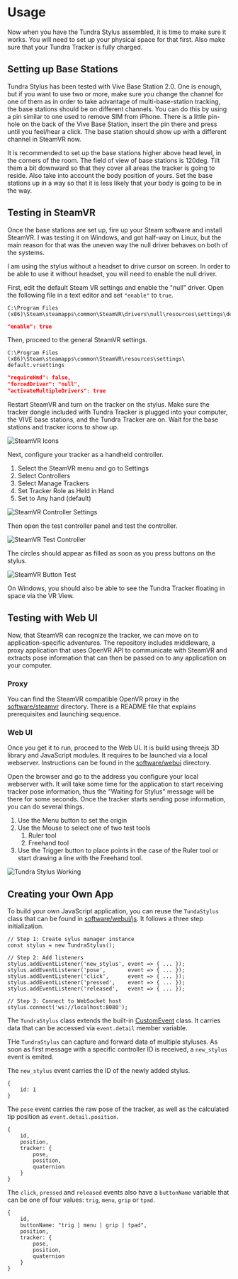 # Usage

Now when you have the Tundra Stylus assembled, it is time to make sure it works. You will need to set up your physical space for that first. Also make sure that your Tundra Tracker is fully charged.

## Setting up Base Stations

Tundra Stylus has been tested with Vive Base Station 2.0. One is enough, but if you want to use two or more, make sure you change the channel for one of them as in order to take advantage of multi-base-station tracking, the base stations should be on different channels. You can do this by using a pin similar to one used to remove SIM from iPhone. There is a little pin-hole on the back of the Vive Base Station, insert the pin there and press until you feel/hear a click. The base station should show up with a different channel in SteamVR now.

It is recommended to set up the base stations higher above head level, in the corners of the room. The field of view of base stations is 120deg. Tilt them a bit downward so that they cover all areas the tracker is going to reside. Also take into account the body position of yours. Set the base stations up in a way so that it is less likely that your body is going to be in the way.

## Testing in SteamVR

Once the base stations are set up, fire up your Steam software and install SteamVR. I was testing it on Windows, and got half-way on Linux, but the main reason for that was the uneven way the null driver behaves on both of the systems. 

I am using the stylus without a headset to drive cursor on screen. In order to be able to use it without headset, you will need to enable the null driver.

First, edit the default Steam VR settings and enable the "null" driver. Open the following file in a text editor and set `"enable"` to `true`.

```
C:\Program Files (x86)\Steam\steamapps\common\SteamVR\drivers\null\resources\settings\default.vrsettings
```

```json
"enable": true
```

Then, proceed to the general SteamVR settings.

```
C:\Program Files (x86)\Steam\steamapps\common\SteamVR\resources\settings\      
default.vrsettings
```

```json
"requireHmd": false,
"forcedDriver": "null",    
"activateMultipleDrivers": true
```

Restart SteamVR and turn on the tracker on the stylus. Make sure the tracker dongle included with Tundra Tracker is plugged into your computer, the VIVE base stations, and the Tundra Tracker are on. Wait for the base stations and tracker icons to show up. 

![SteamVR Icons](../media/steamvr_icons.jpg)

Next, configure your tracker as a handheld controller.

1. Select the SteamVR menu and go to Settings
2. Select Controllers
3. Select Manage Trackers
4. Set Tracker Role as Held in Hand
5. Set to Any hand (default)

![SteamVR Controller Settings](../media/steamvr_controller.jpg)

Then open the test controller panel and test the controller.

![SteamVR Test Controller](../media/steamvr_controller_test.jpg)

The circles should appear as filled as soon as you press buttons on the stylus.

![SteamVR Button Test](../media/steamvr_button_test.gif)

On Windows, you should also be able to see the Tundra Tracker floating in space via the VR View.

## Testing with Web UI

Now, that SteamVR can recognize the tracker, we can move on to application-specific adventures. The repository includes middleware, a proxy application that uses OpenVR API to communicate with SteamVR and extracts pose information that can then be passed on to any application on your computer. 

### Proxy

You can find the SteamVR compatible OpenVR proxy in the [software/steamvr](../software/steamvr/) directory. There is a README file that explains prerequisites and launching sequence. 

### Web UI

Once you get it to run, proceed to the Web UI. It is build using threejs 3D library and JavaScript modules. It requires to be launched via a local webserver. Instructions can be found in the [software/webui](../software/webui/) directory.

Open the browser and go to the address you configure your local webserver with. It will take some time for the application to start receiving tracker pose information, thus the "Waiting for Stylus" message will be there for some seconds. Once the tracker starts sending pose information, you can do several things.

1. Use the Menu button to set the origin
2. Use the Mouse to select one of two test tools
    1. Ruler tool
    2. Freehand tool
3. Use the Trigger button to place points in the case of the Ruler tool or start drawing a line with the Freehand tool.

![Tundra Stylus Working](../media/hello.gif)

## Creating your Own App

To build your own JavaScript application, you can reuse the `TundaStylus` class that can be found in [software/webui/js](../software/webui/js/TundraStylus.js). It follows a three step initialization.

```
// Step 1: Create sylus manager instance
const stylus = new TundraStylus();

// Step 2: Add listeners
stylus.addEventListener('new_stylus', event => { ... });
stylus.addEventListener('pose',       event => { ... });
stylus.addEventListener('click',      event => { ... });
stylus.addEventListener('pressed',    event => { ... });
stylus.addEventListener('released',   event => { ... });

// Step 3: Connect to WebSocket host
stylus.connect('ws://localhost:8080');
```

The `TundraStylus` class extends the built-in [CustomEvent](https://developer.mozilla.org/en-US/docs/Web/API/CustomEvent/CustomEvent) class. It carries data that can be accessed via `event.detail` member variable.

THe `TundraStylus` can capture and forward data of multiple styluses. As soon as first message with a specific controller ID is received, a `new_stylus` event is emited. 

The `new_stylus` event carries the ID of the newly added stylus.

```
{
    id: 1
}
```

The `pose` event carries the raw pose of the tracker, as well as the calculated tip position as `event.detail.position`.

```
{
    id,
    position,
    tracker: {
        pose,
        position,
        quaternion
    }
}
```

The `click`, `pressed` and `released` events also have a `buttonName` variable that can be one of four values: `trig`, `menu`, `grip` or `tpad`. 

```
{
    id,
    buttonName: "trig | menu | grip | tpad",
    position,
    tracker: {
        pose,
        position,
        quaternion
    }
}
```
